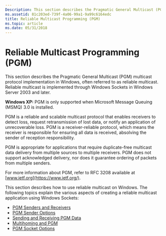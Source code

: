 ```yaml
---
Description: This section describes the Pragmatic General Multicast (PGM) multicast protocol implementation in Windows, often referred to as reliable multicast. Reliable multicast is implemented through Windows Sockets in Windows Server 2003 and later.
ms.assetid: 81c203ed-739f-4a06-99a1-9a99c6164edc
title: Reliable Multicast Programming (PGM)
ms.topic: article
ms.date: 05/31/2018
---
```


# Reliable Multicast Programming (PGM)

This section describes the Pragmatic General Multicast (PGM) multicast protocol implementation in Windows, often referred to as reliable multicast. Reliable multicast is implemented through Windows Sockets in Windows Server 2003 and later.

**Windows XP:** PGM is only supported when Microsoft Message Queuing (MSMQ) 3.0 is installed.

PGM is a reliable and scalable multicast protocol that enables receivers to detect loss, request retransmission of lost data, or notify an application of unrecoverable loss. PGM is a receiver-reliable protocol, which means the receiver is responsible for ensuring all data is received, absolving the sender of reception responsibility.

PGM is appropriate for applications that require duplicate-free multicast data delivery from multiple sources to multiple receivers. PGM does not support acknowledged delivery, nor does it guarantee ordering of packets from multiple senders.

For more information about PGM, refer to RFC 3208 available at [www.ietf.org](https://www.ietf.org/).

This section describes how to use reliable multicast on Windows. The following topics explain the various aspects of creating a reliable multicast application using Windows Sockets:

-   [PGM Senders and Receivers](pgm-senders-and-receivers.md)
-   [PGM Sender Options](pgm-sender-options.md)
-   [Sending and Receiving PGM Data](sending-and-receiving-pgm-data.md)
-   [Multihoming and PGM](multihoming-and-pgm.md)
-   [PGM Socket Options](pgm-socket-options.md)

 

 



